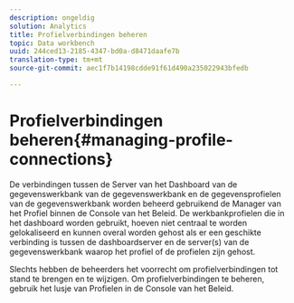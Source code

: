 ```yaml
---
description: ongeldig
solution: Analytics
title: Profielverbindingen beheren
topic: Data workbench
uuid: 244ced13-2185-4347-bd0a-d8471daafe7b
translation-type: tm+mt
source-git-commit: aec1f7b14198cdde91f61d490a235022943bfedb

---
```



# Profielverbindingen beheren{#managing-profile-connections}

De verbindingen tussen de Server van het Dashboard van de gegevenswerkbank van de gegevenswerkbank en de gegevensprofielen van de gegevenswerkbank worden beheerd gebruikend de Manager van het Profiel binnen de Console van het Beleid. De werkbankprofielen die in het dashboard worden gebruikt, hoeven niet centraal te worden gelokaliseerd en kunnen overal worden gehost als er een geschikte verbinding is tussen de dashboardserver en de server(s) van de gegevenswerkbank waarop het profiel of de profielen zijn gehost.

Slechts hebben de beheerders het voorrecht om profielverbindingen tot stand te brengen en te wijzigen. Om profielverbindingen te beheren, gebruik het lusje van Profielen in de Console van het Beleid.
